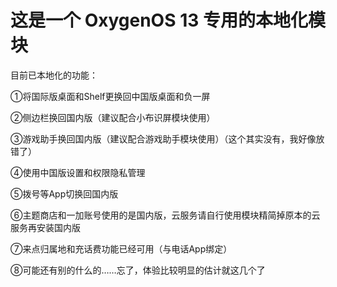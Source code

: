 # 这是一个 OxygenOS 13 专用的本地化模块
目前已本地化的功能：

①将国际版桌面和Shelf更换回中国版桌面和负一屏

②侧边栏换回国内版（建议配合小布识屏模块使用）

③游戏助手换回国内版（建议配合游戏助手模块使用）（这个其实没有，我好像放错了）

④使用中国版设置和权限隐私管理

⑤拨号等App切换回国内版

⑥主题商店和一加账号使用的是国内版，云服务请自行使用模块精简掉原本的云服务再安装国内版

⑦来点归属地和充话费功能已经可用（与电话App绑定）

⑧可能还有别的什么的……忘了，体验比较明显的估计就这几个了
